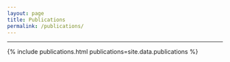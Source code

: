 ```yaml
---
layout: page
title: Publications
permalink: /publications/
---
```

---

{% include publications.html
    publications=site.data.publications
%}
